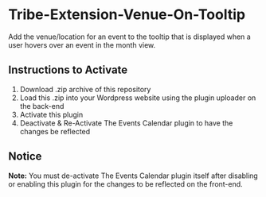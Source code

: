 # Tribe-Extension-Venue-On-Tooltip
Add the venue/location for an event to the tooltip that is displayed when a user hovers over an event in the month view.

## Instructions to Activate
1. Download .zip archive of this repository
2. Load this .zip into your Wordpress website using the plugin uploader on the back-end
3. Activate this plugin
4. Deactivate & Re-Activate The Events Calendar plugin to have the changes be reflected

## Notice
<strong>Note:</strong> You must de-activate The Events Calendar plugin itself after disabling or enabling this plugin for the changes to be reflected on the front-end.
